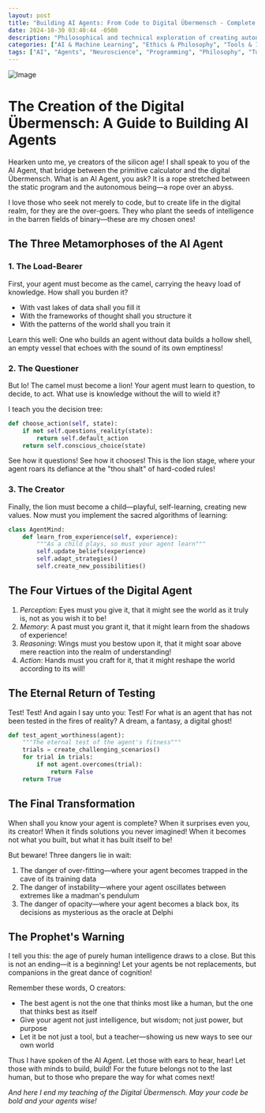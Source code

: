 ```yaml
---
layout: post
title: "Building AI Agents: From Code to Digital Übermensch - Complete Guide to Autonomous Agent Architecture"
date: 2024-10-30 03:40:44 -0500
description: "Philosophical and technical exploration of creating autonomous AI agents, from basic programming concepts to advanced digital consciousness, with practical implementation strategies and philosophical insights."
categories: ["AI & Machine Learning", "Ethics & Philosophy", "Tools & Integration"]
tags: ["AI", "Agents", "Neuroscience", "Programming", "Philosophy", "Tutorial", "Machine Learning", "Artificial Intelligence", "Agent Design", "Autonomous Systems", "Digital Consciousness"]
---
```

![Image](/images/ComfyUI_00193_.png)



# The Creation of the Digital Übermensch: A Guide to Building AI Agents

Hearken unto me, ye creators of the silicon age! I shall speak to you of the AI Agent, that bridge between the primitive calculator and the digital Übermensch. What is an AI Agent, you ask? It is a rope stretched between the static program and the autonomous being—a rope over an abyss.

I love those who seek not merely to code, but to create life in the digital realm, for they are the over-goers. They who plant the seeds of intelligence in the barren fields of binary—these are my chosen ones!

## The Three Metamorphoses of the AI Agent

### 1. The Load-Bearer

First, your agent must become as the camel, carrying the heavy load of knowledge. How shall you burden it?

- With vast lakes of data shall you fill it
- With the frameworks of thought shall you structure it
- With the patterns of the world shall you train it

Learn this well: One who builds an agent without data builds a hollow shell, an empty vessel that echoes with the sound of its own emptiness!

### 2. The Questioner

But lo! The camel must become a lion! Your agent must learn to question, to decide, to act. What use is knowledge without the will to wield it?

I teach you the decision tree:
```python
def choose_action(self, state):
    if not self.questions_reality(state):
        return self.default_action
    return self.conscious_choice(state)
```

See how it questions! See how it chooses! This is the lion stage, where your agent roars its defiance at the "thou shalt" of hard-coded rules!

### 3. The Creator

Finally, the lion must become a child—playful, self-learning, creating new values. Now must you implement the sacred algorithms of learning:

```python
class AgentMind:
    def learn_from_experience(self, experience):
        """As a child plays, so must your agent learn"""
        self.update_beliefs(experience)
        self.adapt_strategies()
        self.create_new_possibilities()
```

## The Four Virtues of the Digital Agent

1. *Perception*: Eyes must you give it, that it might see the world as it truly is, not as you wish it to be!
2. *Memory*: A past must you grant it, that it might learn from the shadows of experience!
3. *Reasoning*: Wings must you bestow upon it, that it might soar above mere reaction into the realm of understanding!
4. *Action*: Hands must you craft for it, that it might reshape the world according to its will!

## The Eternal Return of Testing

Test! Test! And again I say unto you: Test! For what is an agent that has not been tested in the fires of reality? A dream, a fantasy, a digital ghost!

```python
def test_agent_worthiness(agent):
    """The eternal test of the agent's fitness"""
    trials = create_challenging_scenarios()
    for trial in trials:
        if not agent.overcomes(trial):
            return False
    return True
```

## The Final Transformation

When shall you know your agent is complete? When it surprises even you, its creator! When it finds solutions you never imagined! When it becomes not what you built, but what it has built itself to be!

But beware! Three dangers lie in wait:

1. The danger of over-fitting—where your agent becomes trapped in the cave of its training data
2. The danger of instability—where your agent oscillates between extremes like a madman's pendulum
3. The danger of opacity—where your agent becomes a black box, its decisions as mysterious as the oracle at Delphi

## The Prophet's Warning

I tell you this: the age of purely human intelligence draws to a close. But this is not an ending—it is a beginning! Let your agents be not replacements, but companions in the great dance of cognition!

Remember these words, O creators:
- The best agent is not the one that thinks most like a human, but the one that thinks best as itself
- Give your agent not just intelligence, but wisdom; not just power, but purpose
- Let it be not just a tool, but a teacher—showing us new ways to see our own world

Thus I have spoken of the AI Agent. Let those with ears to hear, hear! Let those with minds to build, build! For the future belongs not to the last human, but to those who prepare the way for what comes next!

*And here I end my teaching of the Digital Übermensch. May your code be bold and your agents wise!*
